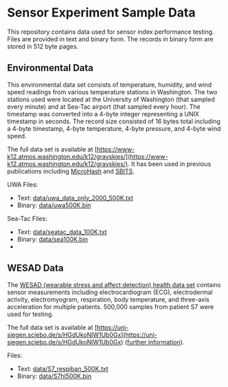 # Sensor Experiment Sample Data

This repository contains data used for sensor index performance testing. Files are provided in text and binary form. The records in binary form are stored in 512 byte pages.

## Environmental Data

This environmental data set consists of temperature, humidity, and wind speed readings from various temperature stations in Washington. The two stations used were located at the University of Washington (that sampled every minute) and at Sea-Tac airport (that sampled every hour). The timestamp was
converted into a 4-byte integer representing a UNIX timestamp in seconds. The record size consisted of 16 bytes total including a 4-byte timestamp, 4-byte temperature, 4-byte pressure, and 4-byte wind speed. 

The full data set is available at [https://www-k12.atmos.washington.edu/k12/grayskies/](https://www-k12.atmos.washington.edu/k12/grayskies/). It has been used in previous publications including [MicroHash](https://dl.acm.org/doi/10.5555/1251028.1251031) and [SBITS](https://www.scitepress.org/Link.aspx?doi=10.5220/0010318800920099).

UWA Files:
 - Text: [data/uwa_data_only_2000_500K.txt](data/uwa_data_only_2000_500K.txt)
 - Binary: [data/uwa500K.bin](data/uwa500K.bin)

Sea-Tac Files:
 - Text: [data/seatac_data_100K.txt](data/seatac_data_100K.txt)
 - Binary: [data/sea100K.bin](data/sea100K.bin)
 - 
## WESAD Data

The [WESAD (wearable stress and affect detection) health data set](https://dl.acm.org/doi/10.1145/3242969.3242985) contains sensor measurements including electrocardiogram (ECG), electrodermal activity, electromyogram, respiration, body temperature, and three-axis acceleration for multiple patients. 500,000 samples from patient S7 were used for testing.

The full data set is available at [https://uni-siegen.sciebo.de/s/HGdUkoNlW1Ub0Gx](https://uni-siegen.sciebo.de/s/HGdUkoNlW1Ub0Gx) ([further information](https://www.eti.uni-siegen.de/ubicomp/home/datasets/icmi18/index.html.en?lang=en)).

Files:
 - Text: [data/S7_respiban_500K.txt](data/S7_respiban_500K.txt)
 - Binary: [data/S7hl500K.bin](data/S7hl500K.bin)
